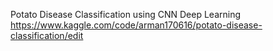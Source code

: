 
Potato Disease Classification using CNN Deep Learning 
https://www.kaggle.com/code/arman170616/potato-disease-classification/edit
